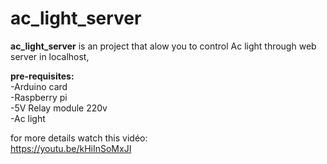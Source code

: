 <h1>ac_light_server</h1>

<b>ac_light_server</b> is an project that alow you to control Ac light through web server in localhost,

<b>pre-requisites:</b></br>
-Arduino card</br>
-Raspberry pi</br> 
-5V Relay module 220v</br>
-Ac light</br>

for more details watch this vidéo:</br>
https://youtu.be/kHiInSoMxJI
